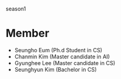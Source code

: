 season1

# Member
- Seungho Eum (Ph.d Student in CS)
- Chanmin Kim (Master candidate in AI)
- Gyunghee Lee (Master candidate in CS)
- Seunghyun Kim (Bachelor in CS)
